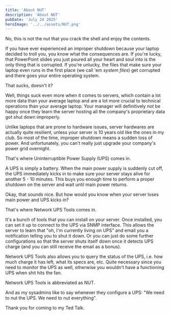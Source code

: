 ```yaml
---
title: 'About NUT'
description: 'About NUT'
pubDate: 'July 24 2025'
heroImage: '../../assets/NUT.png'
---
```


No, this is not the nut that you crack the shell and enjoy the contents.

If you have ever experienced an improper shutdown because your laptop decided to troll you, you know what the consequences are. If you're lucky, that PowerPoint slides you just poured all your heart and soul into is the only thing that is corrupted. If you're unlucky, the files that make sure your laptop even runs in the first place (we call 'em *system files*) get corrupted and there goes your entire operating system.

That sucks, doesn't it?

Well, things suck even more when it comes to servers, which contain a lot more data than your average laptop and are a lot more crucial to technical operations than your average laptop. Your manager will definitively *not* be happy once they learn the server hosting all the company's proprietary data got shut down improperly.

Unlike laptops that are prone to hardware issues, server hardwares are actually quite resilient, unless your server is 10 years old like the ones in my club. So most of the time, improper shutdown means a sudden loss of power. And unfortunately, you can't really just upgrade your company's power grid overnight.

That's where Uninterruptible Power Supply (UPS) comes in.

A UPS is simply a battery. When the main power supply is suddenly cut off, the UPS immediately kicks in to make sure your server stays alive for another 5 - 10 minutes. This buys you enough time to perform a proper shutdown on the server and wait until main power returns.

Okay, that sounds nice. But how would you know when your server loses main power and UPS kicks in?

That's where Network UPS Tools comes in.

It's a bunch of tools that you can install on your server. Once installed, you can set it up to connect to the UPS via SNMP interface. This allows the server to learn that "oh, I'm currently living on UPS" and email you a notification telling you to shut it down. Or you can just do some further configurations so that the server shuts itself down once it detects UPS charge (and you can still receive the email as a bonus).

Network UPS Tools also allows you to query the status of the UPS, i.e. how much charge it has left, what its specs are, etc. Quite necessary since you need to monitor the UPS as well, otherwise you wouldn't have a functioning UPS when shit hits the fan.

Network UPS Tools is abbreviated as NUT.

And as my sysadmins like to say whenever they configure a UPS: "We need to nut the UPS. We need to nut everything".

Thank you for coming to my Ted Talk.